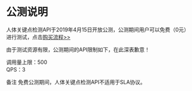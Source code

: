 # 公测说明

人体关键点检测API于2019年4月15日开放公测，公测期间用户可以免费（0元）进行测试，点击[购买流程>>](https://neuhub.jd.com/ai/api/body/pose)

由于测试资源有限，公测期间的API限制如下，在此深表歉意！

调用量上限：500  
QPS：3

备注
免费公测期间，人体关键点检测API不适用于SLA协议。


